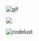 ![gif](https://giffiles.alphacoders.com/822/8223.gif)

![ ](https://komarev.com/ghpvc/?username=codelust&color=brightgreen&style=plastic)

<img src="https://github-readme-stats.vercel.app/api/top-langs?username=codelust&show_icons=true&layout=compac" alt="codelust" />
